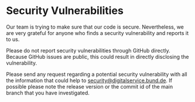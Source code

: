 # Security Vulnerabilities

Our team is trying to make sure that our code is secure. Nevertheless, we are very grateful for anyone who finds a security vulnerability and reports it to us.

Please do not report security vulnerabilities through GitHub directly. Because GitHub issues are public, this could result in directly disclosing the vulnerability.

Please send any request regarding a potential security vulnerability with all the information that could help to [security@digitalservice.bund.de](mailto:security@digitalservice.bund.de).
If possible please note the release version or the commit id of the main branch that you have investigated.